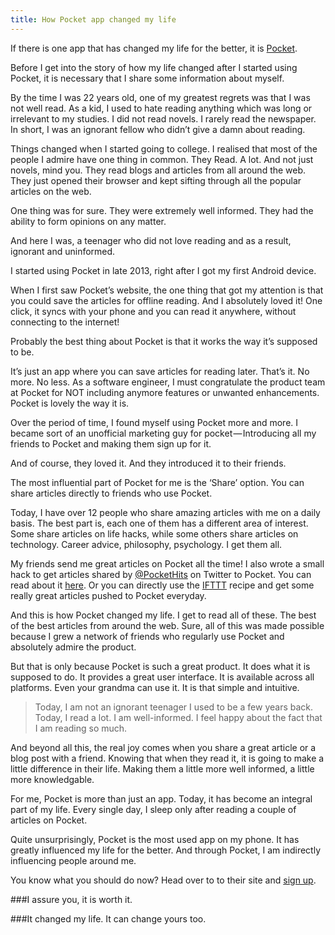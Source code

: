 ```yaml
---
title: How Pocket app changed my life
---
```

If there is one app that has changed my life for the better, it is [Pocket](http://getpocket).

Before I get into the story of how my life changed after I started using Pocket, it is necessary that I share some information about myself.

By the time I was 22 years old, one of my greatest regrets was that I was not well read. As a kid, I used to hate reading anything which was long or irrelevant to my studies. I did not read novels. I rarely read the newspaper.
In short, I was an ignorant fellow who didn’t give a damn about reading.

Things changed when I started going to college. I realised that most of the people I admire have one thing in common. They Read. A lot. And not just novels, mind you. They read blogs and articles from all around the web. They just opened their browser and kept sifting through all the popular articles on the web.

One thing was for sure. They were extremely well informed. They had the ability to form opinions on any matter.

And here I was, a teenager who did not love reading and as a result, ignorant and uninformed.

I started using Pocket in late 2013, right after I got my first Android device.

When I first saw Pocket’s website, the one thing that got my attention is that you could save the articles for offline reading. And I absolutely loved it! One click, it syncs with your phone and you can read it anywhere, without connecting to the internet!

Probably the best thing about Pocket is that it works the way it’s supposed to be.

It’s just an app where you can save articles for reading later. That’s it. No more. No less. As a software engineer, I must congratulate the product team at Pocket for NOT including anymore features or unwanted enhancements. Pocket is lovely the way it is.

Over the period of time, I found myself using Pocket more and more. I became sort of an unofficial marketing guy for pocket — Introducing all my friends to Pocket and making them sign up for it.

And of course, they loved it. And they introduced it to their friends.

The most influential part of Pocket for me is the ‘Share’ option. You can share articles directly to friends who use Pocket.

Today, I have over 12 people who share amazing articles with me on a daily basis. The best part is, each one of them has a different area of interest. Some share articles on life hacks, while some others share articles on technology. Career advice, philosophy, psychology. I get them all.


My friends send me great articles on Pocket all the time!
I also wrote a small hack to get articles shared by [@PocketHits](https://twitter.com/pockethits) on Twitter to Pocket. You can read about it [here](http://www.quora.com/What-is-the-wisest-thing-you-have-done-in-your-life/answer/Manoj-Memana-Jayakumar-1). Or you can directly use the [IFTTT](https://ifttt.com/recipes/174761-pockethits-to-pocket) recipe and get some really great articles pushed to Pocket everyday.

And this is how Pocket changed my life. I get to read all of these. The best of the best articles from around the web. Sure, all of this was made possible because I grew a network of friends who regularly use Pocket and absolutely admire the product.


But that is only because Pocket is such a great product. It does what it is supposed to do. It provides a great user interface. It is available across all platforms. Even your grandma can use it. It is that simple and intuitive.

>Today, I am not an ignorant teenager I used to be a few years back. Today, I read a lot. I am well-informed. I feel happy about the fact that I am reading so much.

And beyond all this, the real joy comes when you share a great article or a blog post with a friend. Knowing that when they read it, it is going to make a little difference in their life. Making them a little more well informed, a little more knowledgable.

For me, Pocket is more than just an app. Today, it has become an integral part of my life. Every single day, I sleep only after reading a couple of articles on Pocket.


Quite unsurprisingly, Pocket is the most used app on my phone.
It has greatly influenced my life for the better. And through Pocket, I am indirectly influencing people around me.

You know what you should do now? Head over to to their site and [sign up](http://getpocket.com).

###I assure you, it is worth it.

###It changed my life. It can change yours too.

